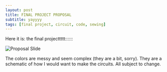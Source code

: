 ```yaml
---
layout: post
title: FINAL PROJECT PROPOSAL
subtitle: yayyyy
tags: [final project, circuit, code, sewing]
---
```



Here it is: the final projecttttt::::::


![Proposal Slide](https://21mdr1.github.io/img/final-project-proposal-mdr1.PNG)

The colors are messy and seem complex (they are a bit, sorry). They are a schematic of how I would want to make the circuits. All subject to change.
